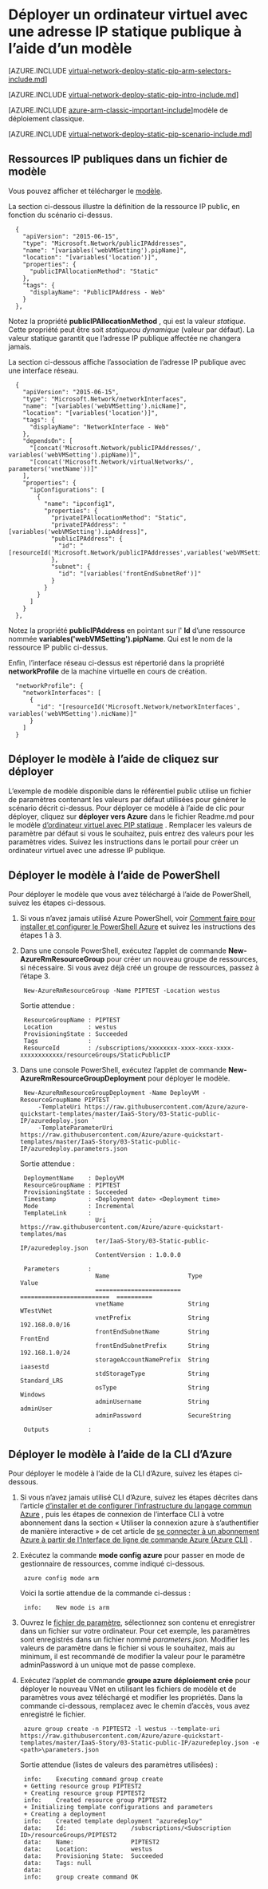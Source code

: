 <properties
   pageTitle="Déployer un ordinateur virtuel avec une adresse IP statique publique à l’aide d’un modèle dans le Gestionnaire de ressources | Microsoft Azure"
   description="Apprenez à déployer des ordinateurs virtuels avec une adresse IP statique publique à l’aide d’un modèle dans le Gestionnaire de ressources"
   services="virtual-network"
   documentationCenter="na"
   authors="jimdial"
   manager="carmonm"
   editor=""
   tags="azure-resource-manager"
/>
<tags  
   ms.service="virtual-network"
   ms.devlang="na"
   ms.topic="article"
   ms.tgt_pltfrm="na"
   ms.workload="infrastructure-services"
   ms.date="04/27/2016"
   ms.author="jdial" />

# <a name="deploy-a-vm-with-a-static-public-ip-using-a-template"></a>Déployer un ordinateur virtuel avec une adresse IP statique publique à l’aide d’un modèle

[AZURE.INCLUDE [virtual-network-deploy-static-pip-arm-selectors-include.md](../../includes/virtual-network-deploy-static-pip-arm-selectors-include.md)]

[AZURE.INCLUDE [virtual-network-deploy-static-pip-intro-include.md](../../includes/virtual-network-deploy-static-pip-intro-include.md)]

[AZURE.INCLUDE [azure-arm-classic-important-include](../../includes/learn-about-deployment-models-rm-include.md)]modèle de déploiement classique.

[AZURE.INCLUDE [virtual-network-deploy-static-pip-scenario-include.md](../../includes/virtual-network-deploy-static-pip-scenario-include.md)]

## <a name="public-ip-resources-in-a-template-file"></a>Ressources IP publiques dans un fichier de modèle

Vous pouvez afficher et télécharger le [modèle](https://raw.githubusercontent.com/Azure/azure-quickstart-templates/master/IaaS-Story/03-Static-public-IP/azuredeploy.json).

La section ci-dessous illustre la définition de la ressource IP public, en fonction du scénario ci-dessus.

      {
        "apiVersion": "2015-06-15",
        "type": "Microsoft.Network/publicIPAddresses",
        "name": "[variables('webVMSetting').pipName]",
        "location": "[variables('location')]",
        "properties": {
          "publicIPAllocationMethod": "Static"
        },
        "tags": {
          "displayName": "PublicIPAddress - Web"
        }
      },

Notez la propriété **publicIPAllocationMethod** , qui est la valeur *statique*. Cette propriété peut être soit *statique*ou *dynamique* (valeur par défaut). La valeur statique garantit que l’adresse IP publique affectée ne changera jamais.

La section ci-dessous affiche l’association de l’adresse IP publique avec une interface réseau.

      {
        "apiVersion": "2015-06-15",
        "type": "Microsoft.Network/networkInterfaces",
        "name": "[variables('webVMSetting').nicName]",
        "location": "[variables('location')]",
        "tags": {
          "displayName": "NetworkInterface - Web"
        },
        "dependsOn": [
          "[concat('Microsoft.Network/publicIPAddresses/', variables('webVMSetting').pipName)]",
          "[concat('Microsoft.Network/virtualNetworks/', parameters('vnetName'))]"
        ],
        "properties": {
          "ipConfigurations": [
            {
              "name": "ipconfig1",
              "properties": {
                "privateIPAllocationMethod": "Static",
                "privateIPAddress": "[variables('webVMSetting').ipAddress]",
                "publicIPAddress": {
                  "id": "[resourceId('Microsoft.Network/publicIPAddresses',variables('webVMSetting').pipName)]"
                },
                "subnet": {
                  "id": "[variables('frontEndSubnetRef')]"
                }
              }
            }
          ]
        }
      },

Notez la propriété **publicIPAddress** en pointant sur l' **Id** d’une ressource nommée **variables('webVMSetting').pipName**. Qui est le nom de la ressource IP public ci-dessus.

Enfin, l’interface réseau ci-dessus est répertorié dans la propriété **networkProfile** de la machine virtuelle en cours de création.

      "networkProfile": {
        "networkInterfaces": [
          {
            "id": "[resourceId('Microsoft.Network/networkInterfaces', variables('webVMSetting').nicName)]"
          }
        ]
      }

## <a name="deploy-the-template-by-using-click-to-deploy"></a>Déployer le modèle à l’aide de cliquez sur déployer

L’exemple de modèle disponible dans le référentiel public utilise un fichier de paramètres contenant les valeurs par défaut utilisées pour générer le scénario décrit ci-dessus. Pour déployer ce modèle à l’aide de clic pour déployer, cliquez sur **déployer vers Azure** dans le fichier Readme.md pour le modèle [d’ordinateur virtuel avec PIP statique](https://github.com/Azure/azure-quickstart-templates/tree/master/IaaS-Story/03-Static-public-IP) . Remplacer les valeurs de paramètre par défaut si vous le souhaitez, puis entrez des valeurs pour les paramètres vides.  Suivez les instructions dans le portail pour créer un ordinateur virtuel avec une adresse IP publique.

## <a name="deploy-the-template-by-using-powershell"></a>Déployer le modèle à l’aide de PowerShell

Pour déployer le modèle que vous avez téléchargé à l’aide de PowerShell, suivez les étapes ci-dessous.

1. Si vous n’avez jamais utilisé Azure PowerShell, voir [Comment faire pour installer et configurer le PowerShell Azure](../powershell-install-configure.md) et suivez les instructions des étapes 1 à 3.

2. Dans une console PowerShell, exécutez l’applet de commande **New-AzureRmResourceGroup** pour créer un nouveau groupe de ressources, si nécessaire. Si vous avez déjà créé un groupe de ressources, passez à l’étape 3.

        New-AzureRmResourceGroup -Name PIPTEST -Location westus

    Sortie attendue :

        ResourceGroupName : PIPTEST
        Location          : westus
        ProvisioningState : Succeeded
        Tags              :
        ResourceId        : /subscriptions/xxxxxxxx-xxxx-xxxx-xxxx-xxxxxxxxxxxx/resourceGroups/StaticPublicIP

3. Dans une console PowerShell, exécutez l’applet de commande **New-AzureRmResourceGroupDeployment** pour déployer le modèle.

        New-AzureRmResourceGroupDeployment -Name DeployVM -ResourceGroupName PIPTEST `
            -TemplateUri https://raw.githubusercontent.com/Azure/azure-quickstart-templates/master/IaaS-Story/03-Static-public-IP/azuredeploy.json `
            -TemplateParameterUri https://raw.githubusercontent.com/Azure/azure-quickstart-templates/master/IaaS-Story/03-Static-public-IP/azuredeploy.parameters.json

    Sortie attendue :

        DeploymentName    : DeployVM
        ResourceGroupName : PIPTEST
        ProvisioningState : Succeeded
        Timestamp         : <Deployment date> <Deployment time>
        Mode              : Incremental
        TemplateLink      :
                            Uri            : https://raw.githubusercontent.com/Azure/azure-quickstart-templates/mas
                            ter/IaaS-Story/03-Static-public-IP/azuredeploy.json
                            ContentVersion : 1.0.0.0

        Parameters        :
                            Name                      Type                       Value     
                            ========================  =========================  ==========
                            vnetName                  String                     WTestVNet
                            vnetPrefix                String                     192.168.0.0/16
                            frontEndSubnetName        String                     FrontEnd  
                            frontEndSubnetPrefix      String                     192.168.1.0/24
                            storageAccountNamePrefix  String                     iaasestd  
                            stdStorageType            String                     Standard_LRS
                            osType                    String                     Windows   
                            adminUsername             String                     adminUser
                            adminPassword             SecureString                         

        Outputs           :

## <a name="deploy-the-template-by-using-the-azure-cli"></a>Déployer le modèle à l’aide de la CLI d’Azure

Pour déployer le modèle à l’aide de la CLI d’Azure, suivez les étapes ci-dessous.

1. Si vous n’avez jamais utilisé CLI d’Azure, suivez les étapes décrites dans l’article [d’installer et de configurer l’infrastructure du langage commun Azure](../xplat-cli-install.md) , puis les étapes de connexion de l’interface CLI à votre abonnement dans la section « Utiliser la connexion azure à s’authentifier de manière interactive » de cet article de [se connecter à un abonnement Azure à partir de l’Interface de ligne de commande Azure (Azure CLI)](../xplat-cli-connect.md) .
2. Exécutez la commande **mode config azure** pour passer en mode de gestionnaire de ressources, comme indiqué ci-dessous.

        azure config mode arm

    Voici la sortie attendue de la commande ci-dessus :

        info:    New mode is arm

3. Ouvrez le [fichier de paramètre](https://raw.githubusercontent.com/Azure/azure-quickstart-templates/master/IaaS-Story/03-Static-public-IP/azuredeploy.parameters.json), sélectionnez son contenu et enregistrer dans un fichier sur votre ordinateur. Pour cet exemple, les paramètres sont enregistrés dans un fichier nommé *parameters.json*. Modifier les valeurs de paramètre dans le fichier si vous le souhaitez, mais au minimum, il est recommandé de modifier la valeur pour le paramètre adminPassword à un unique mot de passe complexe.

4. Exécutez l’applet de commande **groupe azure déploiement crée** pour déployer le nouveau VNet en utilisant les fichiers de modèle et de paramètres vous avez téléchargé et modifier les propriétés. Dans la commande ci-dessous, remplacez <path> avec le chemin d’accès, vous avez enregistré le fichier. 

        azure group create -n PIPTEST2 -l westus --template-uri https://raw.githubusercontent.com/Azure/azure-quickstart-templates/master/IaaS-Story/03-Static-public-IP/azuredeploy.json -e <path>\parameters.json

    Sortie attendue (listes de valeurs des paramètres utilisées) :

        info:    Executing command group create
        + Getting resource group PIPTEST2
        + Creating resource group PIPTEST2
        info:    Created resource group PIPTEST2
        + Initializing template configurations and parameters
        + Creating a deployment
        info:    Created template deployment "azuredeploy"
        data:    Id:                  /subscriptions/<Subscription ID>/resourceGroups/PIPTEST2
        data:    Name:                PIPTEST2
        data:    Location:            westus
        data:    Provisioning State:  Succeeded
        data:    Tags: null
        data:
        info:    group create command OK
